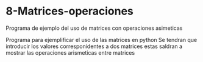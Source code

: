 # 8-Matrices-operaciones
Programa de ejemplo del uso de matrices con operaciones asimeticas

Programa para ejemplificar el uso de las matrices en python
Se tendran que introducir los valores corresponidentes a dos matrices
estas saldran a mostrar las operaciones arismeticas entre matrices
